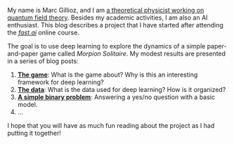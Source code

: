 My name is Marc Gillioz, and I am [a theoretical physicist working on quantum field theory](about.html). Besides my academic activities, I am also an AI enthusiast. This blog describes a project that I have started after attending the [*fast.ai*](https://www.fast.ai/) online course.

The goal is to use deep learning to explore the dynamics of a simple paper-and-paper game called *Morpion Solitaire*. My modest results are presented in a series of blog posts:

1. [**The game**](2021/11/29/Part_1_Game.html): What is the game about? Why is this an interesting framework for deep learning?
1. [**The data**](2022/01/05/Part_2_Data.html): What is the data used for deep learning? How is it organized?
1. [**A simple binary problem**](/2022/01/07/Part_3_Binary_problem.html): Answering a yes/no question with a basic model.
1. ...

I hope that you will have as much fun reading about the project as I had putting it together!
